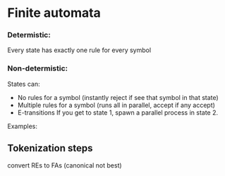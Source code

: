 # Finite automata
### Determistic: 
Every state has exactly one rule for every symbol

### Non-determistic: 
States can:
- No rules for a symbol (instantly reject if see that symbol in that state)
- Multiple rules for a symbol (runs all in parallel, accept if any accept)
- E-transitions 
If you get to state 1, spawn a parallel process in state 2.

Examples: 

## Tokenization steps
convert REs to FAs (canonical not best)